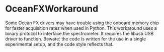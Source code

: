 # OceanFXWorkaround
Some Ocean FX drivers may have trouble using the onboard memory chip for faster acquisition rates when used in Python. This workaround uses a binary protocol to interface the spectrometer. It requires the libusb USB driver to function. Beware: the code is written for the use in a single experimental setup, and the code style reflects that.

